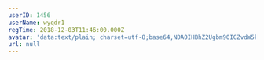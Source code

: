 ```yaml
---
userID: 1456
userName: wyqdr1
regTime: 2018-12-03T11:46:00.000Z
avatar: 'data:text/plain; charset=utf-8;base64,NDA0IHBhZ2Ugbm90IGZvdW5kCg=='
url: null
---
```



